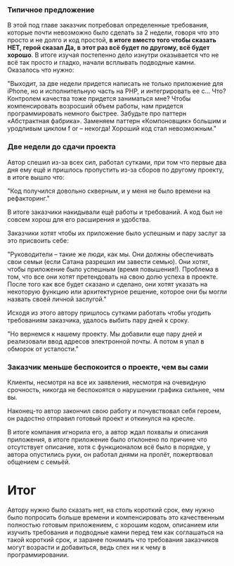 ### Типичное предложение
В этой под главе заказчик потребовал определенные требования, которые почти невозможно было сделать за 2 недели, говоря что это просто и не долго и код простой, **в итоге вместо того чтобы сказать НЕТ, герой сказал Да, в этот раз всё будет по другому, всё будет хорошо**. В итоге изучая постепенно дело изнутри оказывается что не всё так просто и гладко, начали всплывать подводные камни. Оказалось что нужно:

"Выходит, за две недели придется написать не только
приложение для iPhone, но и исполнительную часть на PHP, и
интегрировать ее с… Что? Контролем качества тоже придется
заниматься мне?
Чтобы компенсировать возросший объем работы, нам
придется программировать немного быстрее. Забудьте про
паттерн «Абстрактная фабрика». Заменяем паттерн
«Компоновщик» большим и уродливым циклом f or – некогда!
Хороший код стал невозможным."

### Две недели до сдачи проекта

Автор спешил из-за всех сил, работал сутками, при том что первые два дня ему ещё и пришлось пропустить из-за сборов по другому проекту, в итоге вышло что:

"Код получился довольно скверным, и у меня не было времени на рефакторинг."

В итоге заказчики накидывали ещё работы и требований. А код был не совсем хорош для его расширения и удобства.

Заказчики хотят чтобы их приложение было успешным и пару заслуг за это присвоить себе:

"Руководители – такие же люди, как мы. Они должны
обеспечивать свои семьи (если Сатана разрешил им завести
семью). Они хотят, чтобы приложение было успешным (время
повышения!). Проблема в том, что все они хотят претендовать
на свою долю успеха в проекте. После того как все будет
сказано и сделано, они хотят указать на некоторую функцию
или архитектурное решение, которое они бы могли назвать
своей личной заслугой."

Исходя из этого автору пришлось сутками работать чтобы угодить требованиям заказчика, удалось выбить пару дней к сроку.

"Но вернемся к нашему проекту. Мы добавили еще пару
дней и реализовали ввод адресов электронной почты. А потом
я упал в обморок от усталости."

### Заказчик меньше беспокоится о проекте, чем вы сами

Клиенты, несмотря на все их заявления, несмотря на очевидную срочность, никогда не беспокоятся о нарушении графика сильнее, чем вы.

Наконец-то автор закончил свою работу и почувствовал себя героем, он радостно отправил готовый проект и откинулся на кресле.

В итоге компания игнорила его, а автор ждал похвалы и описания приложения, в итоге приложение было отклонено по причине что отсутствует описание, хотя с функционалом всё было в порядке, у автора опустились руки, он работал днями на пролёт, пожертвовал общением с семьёй.

# Итог

Автору нужно было сказать нет, на столь короткий срок, ему нужно было попросить больше времени и компенсировать это качественным полностью готовым приложением, с хорошим кодом, описанием или изучить требования и подводные камни перед тем как соглашаться на такой короткий срок, и заранее понимать что требования заказчиков могут возрасти и добавиться, ведь спех ни к чему в программировании.